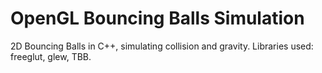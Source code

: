 # OpenGL Bouncing Balls Simulation
2D Bouncing Balls in C++, simulating collision and gravity.
Libraries used: freeglut, glew, TBB.
